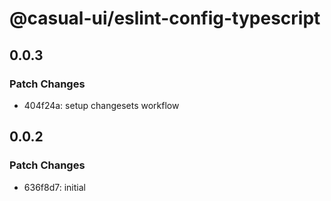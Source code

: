 # @casual-ui/eslint-config-typescript

## 0.0.3

### Patch Changes

- 404f24a: setup changesets workflow

## 0.0.2

### Patch Changes

- 636f8d7: initial
